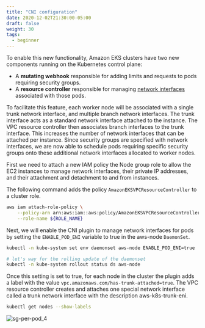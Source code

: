 ```yaml
---
title: "CNI configuration"
date: 2020-12-02T21:30:00-05:00
draft: false
weight: 30
tags:
  - beginner
---
```


To enable this new functionality, Amazon EKS clusters have two new components running on the Kubernetes control plane:

* A **mutating webhook** responsible for adding limits and requests to pods requiring security groups.
* A **resource controller** responsible for managing [network interfaces](https://docs.aws.amazon.com/AWSEC2/latest/UserGuide/using-eni.html) associated with those pods.

To facilitate this feature, each worker node will be associated with a single trunk network interface, and multiple branch network interfaces. The trunk interface acts as a standard network interface attached to the instance. The VPC resource controller then associates branch interfaces to the trunk interface. This increases the number of network interfaces that can be attached per instance. Since security groups are specified with network interfaces, we are now able to schedule pods requiring specific security groups onto these additional network interfaces allocated to worker nodes.

First we need to attach a new IAM policy the Node group role to allow the EC2 instances to manage network interfaces, their private IP addresses, and their attachment and detachment to and from instances.

The following command adds the policy `AmazonEKSVPCResourceController` to a cluster role.

```bash
aws iam attach-role-policy \
    --policy-arn arn:aws:iam::aws:policy/AmazonEKSVPCResourceController \
    --role-name ${ROLE_NAME}
```

Next, we will enable the CNI plugin to manage network interfaces for pods by setting the `ENABLE_POD_ENI` variable to true in the aws-node `DaemonSet`.

```bash
kubectl -n kube-system set env daemonset aws-node ENABLE_POD_ENI=true

# let's way for the rolling update of the daemonset
kubectl -n kube-system rollout status ds aws-node
```

Once this setting is set to true, for each node in the cluster the plugin adds a label with the value `vpc.amazonaws.com/has-trunk-attached=true`. The VPC resource controller creates and attaches one special network interface called a trunk network interface with the description aws-k8s-trunk-eni.

```bash
kubectl get nodes --show-labels
```

![sg-per-pod_4](/images/sg-per-pod/sg-per-pod_4.png)
